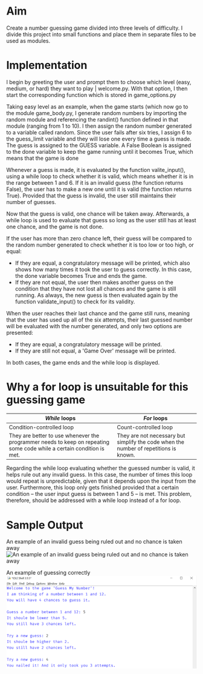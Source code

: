 # Aim
Create a number guessing game divided into three levels of difficulty.
I divide this project into small functions and place them in separate files to
be used as modules.

# Implementation
I begin by greeting the user and prompt them to choose which level (easy,
medium, or hard) they want to play | welcome.py. With that option, I then start
the corresponding function which is stored in game_options.py

Taking easy level as an example, when the game starts (which now go to the
module game_body.py, I generate random numbers by importing the random module
and referencing the randint() function defined in that module (ranging from 1 to
10). I then assign the random number generated to a variable called random.
Since the user fails after six tries, I assign 6 to the guess_limit variable and
they will lose one every time a guess is made. The guess is assigned to the
GUESS variable. A False Boolean is assigned to the done variable to keep the
game running until it becomes True, which means that the game is done

Whenever a guess is made, it is evaluated by the function valite_input(), using
a while loop to check whether it is valid, which means whether it is in the
range between 1 and 6. If it is an invalid guess (the function returns False),
the user has to make a new one until it is valid (the function returns True).
Provided that the guess is invalid, the user still maintains their number of
guesses.

Now that the guess is valid, one chance will be taken away. Afterwards, a while
loop is used to evaluate that guess so long as the user still has at least one
chance, and the game is not done.

If the user has more than zero chance left, their guess will be compared to the
random number generated to check whether it is too low or too high, or equal:
- If they are equal, a congratulatory message will be printed, which also shows
  how many times it took the user to guess correctly. In this case, the done
  variable becomes True and ends the game.
- If they are not equal, the user then makes another guess on the condition that
  they have not lost all chances and the game is still running. As always, the
  new guess is then evaluated again by the function validate_input() to check
  for its validity.

When the user reaches their last chance and the game still runs, meaning that
the user has used up all of the six attempts, their last guessed number will be
evaluated with the number generated, and only two options are presented:
- If they are equal, a congratulatory message will be printed.
- If they are still not equal, a 'Game Over' message will be printed.

In both cases, the game ends and the while loop is displayed.

# Why a for loop is unsuitable for this guessing game
_While_ loops | _For_ loops
------------ | -------------
Condition-controlled loop  | Count-controlled loop
They are better to use whenever the programmer needs to keep on repeating some code while a certain condition is met. | They are not necessary but simplify the code when the number of repetitions is known.

Regarding the while loop evaluating whether the guessed number is valid, it
helps rule out any invalid guess. In this case, the number of times this loop
would repeat is unpredictable, given that it depends upon the input from the
user. Furthermore, this loop only gets finished provided that a certain
condition – the user input guess is between 1 and 5 – is met. This problem,
therefore, should be addressed with a while loop instead of a for loop.

# Sample Output
An example of an invalid guess being ruled out and no chance is taken away
![An example of an invalid guess being ruled out and no chance is taken
away](/assets/invalid-guess.png)

An example of guessing correctly<br>
![An example of guessing correctly](/assets/correct-guess.png)
